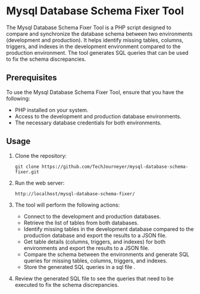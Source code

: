 # Mysql Database Schema Fixer Tool

The Mysql Database Schema Fixer Tool is a PHP script designed to compare and synchronize the database schema between two environments (development and production). It helps identify missing tables, columns, triggers, and indexes in the development environment compared to the production environment. The tool generates SQL queries that can be used to fix the schema discrepancies.

## Prerequisites

To use the Mysql Database Schema Fixer Tool, ensure that you have the following:

- PHP installed on your system.
- Access to the development and production database environments.
- The necessary database credentials for both environments.

## Usage

1. Clone the repository:

   ```
   git clone https://github.com/TechJourneyer/mysql-database-schema-fixer.git
   ```

2. Run the web server:
   
   ```
   http://localhost/mysql-database-schema-fixer/
   ```

3. The tool will perform the following actions:

   - Connect to the development and production databases.
   - Retrieve the list of tables from both databases.
   - Identify missing tables in the development database compared to the production database and export the results to a JSON file.
   - Get table details (columns, triggers, and indexes) for both environments and export the results to a JSON file.
   - Compare the schema between the environments and generate SQL queries for missing tables, columns, triggers, and indexes.
   - Store the generated SQL queries in a sql file .

4. Review the generated SQL file to see the queries that need to be executed to fix the schema discrepancies.

